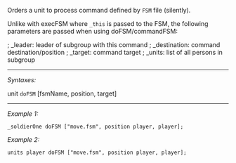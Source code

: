 Orders a unit to process command defined by `FSM` file (silently). 

Unlike with execFSM where `_this` is passed to the FSM, the following parameters are passed when using doFSM/commandFSM:

; _leader: leader of subgroup with this command 
; _destination: command destination/position
; _target: command target 
; _units: list of all persons in subgroup


---
*Syntaxes:*

unit `doFSM`  [fsmName, position, target]

---
*Example 1:*

```sqf
_soldierOne doFSM ["move.fsm", position player, player];
```

*Example 2:*

```sqf
units player doFSM ["move.fsm", position player, player];
```
